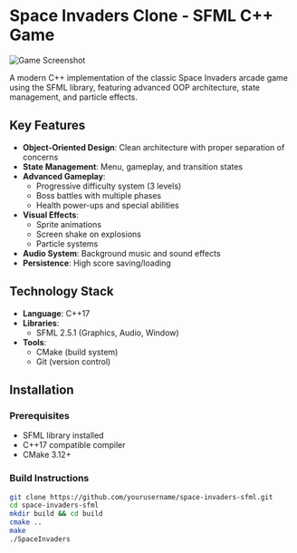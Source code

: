 # Space Invaders Clone - SFML C++ Game

![Game Screenshot](assets/screenshots/gameplay.png) <!-- Add a screenshot if available -->

A modern C++ implementation of the classic Space Invaders arcade game using the SFML library, featuring advanced OOP architecture, state management, and particle effects.

## Key Features

- **Object-Oriented Design**: Clean architecture with proper separation of concerns
- **State Management**: Menu, gameplay, and transition states
- **Advanced Gameplay**:
  - Progressive difficulty system (3 levels)
  - Boss battles with multiple phases
  - Health power-ups and special abilities
- **Visual Effects**:
  - Sprite animations
  - Screen shake on explosions
  - Particle systems
- **Audio System**: Background music and sound effects
- **Persistence**: High score saving/loading

## Technology Stack

- **Language**: C++17
- **Libraries**:
  - SFML 2.5.1 (Graphics, Audio, Window)
- **Tools**:
  - CMake (build system)
  - Git (version control)

## Installation

### Prerequisites
- SFML library installed
- C++17 compatible compiler
- CMake 3.12+

### Build Instructions
```bash
git clone https://github.com/yourusername/space-invaders-sfml.git
cd space-invaders-sfml
mkdir build && cd build
cmake ..
make
./SpaceInvaders
